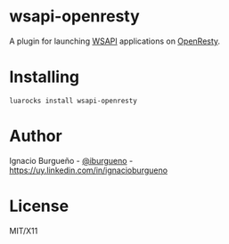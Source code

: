 # wsapi-openresty

A plugin for launching [WSAPI](http://keplerproject.github.io/wsapi/) applications on [OpenResty](https://openresty.org/).

# Installing

    luarocks install wsapi-openresty

# Author

Ignacio Burgueño - [@iburgueno](https://twitter.com/iburgueno) - https://uy.linkedin.com/in/ignacioburgueno

# License

MIT/X11

